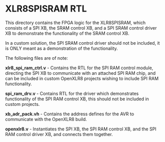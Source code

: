 # XLR8SPISRAM RTL

This directory contains the FPGA logic for the XLR8SPISRAM, which consists of a SPI XB, the SRAM control XB, and a SPI SRAM control driver XB to demonstrate the functionality of the SRAM control XB.

In a custom solution, the SPI SRAM control driver should not be included, it is ONLY meant as a demonstration of the functionality.

The following files are of note:

**xlr8_spi_ram_ctrl.v** - Contains the RTL for the SPI RAM control module, directing the SPI XB to communicate with an attached SPI RAM chip, and can be included in custom OpenXLR8 projects wishing to include SPI RAM functionality.

**spi_ram_drv.v** - Contains RTL for the driver which demonstrates functionality of the SPI RAM control XB, this should not be included in custom projects.

**xb_adr_pack.vh** - Contains the address defines for the AVR to communicate with the OpenXLR8 build.

**openxlr8.v** - Instantiates the SPI XB, the SPI RAM control XB, and the SPI RAM control driver XB, and connects them together.
